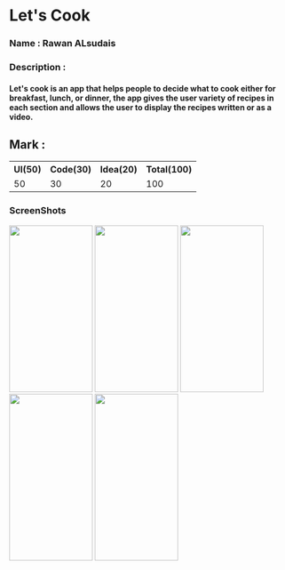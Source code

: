 # Let's Cook

<div>

### Name : Rawan ALsudais

### Description :

#### Let's cook is an app that helps people to decide what to cook either for breakfast, lunch, or dinner, the app gives the user variety of recipes in each section and allows the user to display the recipes written or as a video.

</div>

## Mark :

<table>
  <tr>
      <th>UI(50)</td>  
      <th>Code(30)</td>  
      <th>Idea(20)</td>  
      <th>Total(100)</td>  
  </tr>
  <tr>
      <td>50</td>  
      <td>30</td>  
      <td>20</td>  
      <td>100</td>  
  </tr>
<table>
  
  ### ScreenShots
  <div>
    <img src="https://github.com/Flutter-Project-Challenges/AppFood-lets-cook/blob/master/assets/ScreenShots/1.png" width="150" height="300">
    <img src="https://github.com/Flutter-Project-Challenges/AppFood-lets-cook/blob/master/assets/ScreenShots/2.png" width="150" height="300">
    <img src="https://github.com/Flutter-Project-Challenges/AppFood-lets-cook/blob/master/assets/ScreenShots/3.png" width="150" height="300" >
    <img src="https://github.com/Flutter-Project-Challenges/AppFood-lets-cook/blob/master/assets/ScreenShots/4.png" width="150" height="300" >
    <img src="https://github.com/Flutter-Project-Challenges/AppFood-lets-cook/blob/master/assets/ScreenShots/5.png" width="150" height="300" >
    
   
  </div>
